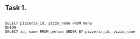  ## Task 1. 
```

SELECT pizzeria_id, pizza_name FROM menu
UNION
SELECT id, name FROM person ORDER BY pizzeria_id, pizza_name

```

